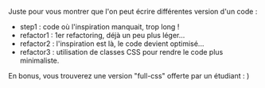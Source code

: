 Juste pour vous montrer que l'on peut écrire différentes version d'un code :
- step1 : code où l'inspiration manquait, trop long !
- refactor1 : 1er refactoring, déjà un peu plus léger...
- refactor2 : l'inspiration est là, le code devient optimisé...
- refactor3 : utilisation de classes CSS pour rendre le code plus minimaliste.

En bonus, vous trouverez une version "full-css" offerte par un étudiant : )